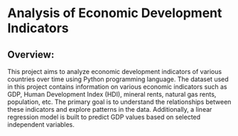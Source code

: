 # Analysis of Economic Development Indicators

## Overview:
This project aims to analyze economic development indicators of various countries over time using Python programming language. 
The dataset used in this project contains information on various economic indicators such as GDP, Human Development Index (HDI), 
mineral rents, natural gas rents, population, etc. The primary goal is to understand the relationships between these indicators 
and explore patterns in the data. Additionally, a linear regression model is built to predict GDP values based on selected independent variables.
